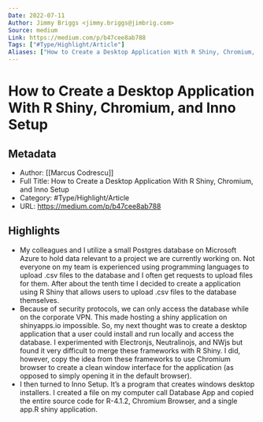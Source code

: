 ```yaml
---
Date: 2022-07-11
Author: Jimmy Briggs <jimmy.briggs@jimbrig.com>
Source: medium
Link: https://medium.com/p/b47cee8ab788
Tags: ["#Type/Highlight/Article"]
Aliases: ["How to Create a Desktop Application With R Shiny, Chromium, and Inno Setup", "How to Create a Desktop Application With R Shiny, Chromium, and Inno Setup"]
---
```

# How to Create a Desktop Application With R Shiny, Chromium, and Inno Setup

## Metadata
- Author: [[Marcus Codrescu]]
- Full Title: How to Create a Desktop Application With R Shiny, Chromium, and Inno Setup
- Category: #Type/Highlight/Article
- URL: https://medium.com/p/b47cee8ab788

## Highlights
- My colleagues and I utilize a small Postgres database on Microsoft Azure to hold data relevant to a project we are currently working on. Not everyone on my team is experienced using programming languages to upload .csv files to the database and I often get requests to upload files for them. After about the tenth time I decided to create a application using R Shiny that allows users to upload .csv files to the database themselves.
- Because of security protocols, we can only access the database while on the corporate VPN. This made hosting a shiny application on shinyapps.io impossible. So, my next thought was to create a desktop application that a user could install and run locally and access the database. I experimented with Electronjs, Neutralinojs, and NWjs but found it very difficult to merge these frameworks with R Shiny. I did, however, copy the idea from these frameworks to use Chromium browser to create a clean window interface for the application (as opposed to simply opening it in the default browser).
- I then turned to Inno Setup. It’s a program that creates windows desktop installers. I created a file on my computer call Database App and copied the entire source code for R-4.1.2, Chromium Browser, and a single app.R shiny application.
